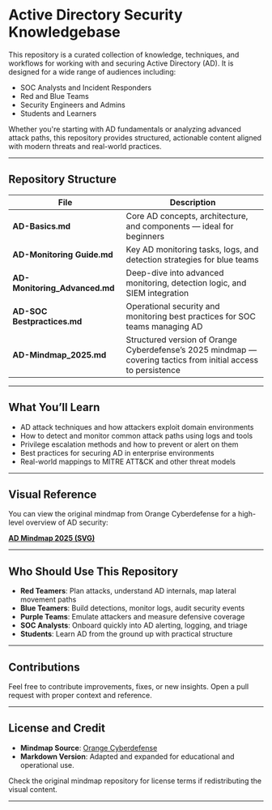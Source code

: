 # Active Directory Security Knowledgebase

This repository is a curated collection of knowledge, techniques, and workflows for working with and securing Active Directory (AD). It is designed for a wide range of audiences including:

- SOC Analysts and Incident Responders
- Red and Blue Teams
- Security Engineers and Admins
- Students and Learners

Whether you're starting with AD fundamentals or analyzing advanced attack paths, this repository provides structured, actionable content aligned with modern threats and real-world practices.

---

## Repository Structure

| File | Description |
|------|-------------|
| **AD-Basics.md** | Core AD concepts, architecture, and components — ideal for beginners |
| **AD-Monitoring Guide.md** | Key AD monitoring tasks, logs, and detection strategies for blue teams |
| **AD-Monitoring_Advanced.md** | Deep-dive into advanced monitoring, detection logic, and SIEM integration |
| **AD-SOC Bestpractices.md** | Operational security and monitoring best practices for SOC teams managing AD |
| **AD-Mindmap_2025.md** | Structured version of Orange Cyberdefense’s 2025 mindmap — covering tactics from initial access to persistence |

---

## What You’ll Learn

- AD attack techniques and how attackers exploit domain environments
- How to detect and monitor common attack paths using logs and tools
- Privilege escalation methods and how to prevent or alert on them
- Best practices for securing AD in enterprise environments
- Real-world mappings to MITRE ATT&CK and other threat models

---

## Visual Reference

You can view the original mindmap from Orange Cyberdefense for a high-level overview of AD security:

**[AD Mindmap 2025 (SVG)](https://orange-cyberdefense.github.io/ocd-mindmaps/img/mindmap_ad_dark_classic_2025.03.excalidraw.svg)**

---

## Who Should Use This Repository

- **Red Teamers**: Plan attacks, understand AD internals, map lateral movement paths
- **Blue Teamers**: Build detections, monitor logs, audit security events
- **Purple Teams**: Emulate attackers and measure defensive coverage
- **SOC Analysts**: Onboard quickly into AD alerting, logging, and triage
- **Students**: Learn AD from the ground up with practical structure

---

## Contributions

Feel free to contribute improvements, fixes, or new insights. Open a pull request with proper context and reference.

---

## License and Credit

- **Mindmap Source**: [Orange Cyberdefense](https://github.com/Orange-Cyberdefense/ocd-mindmaps)
- **Markdown Version**: Adapted and expanded for educational and operational use.

Check the original mindmap repository for license terms if redistributing the visual content.

---
